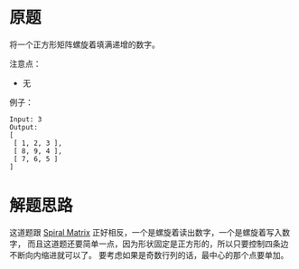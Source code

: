 # 原题
将一个正方形矩阵螺旋着填满递增的数字。

注意点：

  - 无

例子：

```
Input: 3
Output:
[
 [ 1, 2, 3 ],
 [ 8, 9, 4 ],
 [ 7, 6, 5 ]
]
```

# 解题思路
这道题跟 [Spiral Matrix](https://leetcode.com/problems/spiral-matrix/description/) 正好相反，一个是螺旋着读出数字，一个是螺旋着写入数字，
而且这道题还要简单一点，因为形状固定是正方形的，所以只要控制四条边不断向内缩进就可以了。
要考虑如果是奇数行列的话，最中心的那个点要单加。
